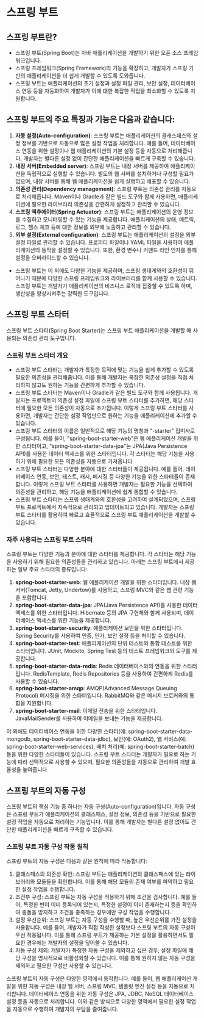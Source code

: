 # 스프링 부트

## 스프링 부트란?
- 스프링 부트(Spring Boot)는 자바 애플리케이션을 개발하기 위한 오픈 소스 프레임워크입니다. 
- 스프링 프레임워크(Spring Framework)의 기능을 확장하고, 개발자가 스프링 기반의 애플리케이션을 더 쉽게 개발할 수 있도록 도와줍니다. 
- 스프링 부트는 애플리케이션의 초기 설정과 설정 파일 관리, 보안 설정, 데이터베이스 연동 등을 자동화하여 개발자가 이에 대한 복잡한 작업을 최소화할 수 있도록 지원합니다.

## 스프링 부트의 주요 특징과 기능은 다음과 같습니다:
1. **자동 설정(Auto-configuration)**: 스프링 부트는 애플리케이션의 클래스패스와 설정 정보를 기반으로 자동으로 많은 설정 작업을 처리합니다. 예를 들어, 데이터베이스 연동을 위한 설정이나 웹 애플리케이션의 기본 설정 등을 자동으로 처리해줍니다. 개발자는 별다른 설정 없이 간단한 애플리케이션을 빠르게 구축할 수 있습니다.
2. **내장 서버(Embedded server)**: 스프링 부트는 내장 서버를 제공하여 애플리케이션을 독립적으로 실행할 수 있습니다. 별도의 웹 서버를 설치하거나 구성할 필요가 없으며, 내장 서버를 통해 웹 애플리케이션을 쉽게 실행하고 배포할 수 있습니다.
3. **의존성 관리(Dependency management)**: 스프링 부트는 의존성 관리를 자동으로 처리해줍니다. Maven이나 Gradle과 같은 빌드 도구와 함께 사용하면, 애플리케이션에 필요한 라이브러리 의존성을 간편하게 설정하고 관리할 수 있습니다.
4. **스프링 액츄에이터(Spring Actuator)**: 스프링 부트는 애플리케이션의 운영 정보를 수집하고 모니터링할 수 있는 기능을 제공합니다. 애플리케이션의 상태, 메트릭, 로그, 헬스 체크 등에 대한 정보를 외부에 노출하고 관리할 수 있습니다.
5. **외부 설정(External configuration)**: 스프링 부트는 애플리케이션의 설정을 외부 설정 파일로 관리할 수 있습니다. 프로퍼티 파일이나 YAML 파일을 사용하여 애플리케이션의 동작을 설정할 수 있습니다. 또한, 환경 변수나 커맨드 라인 인자를 통해 설정을 오버라이드할 수 있습니다.
- 스프링 부트는 이 외에도 다양한 기능을 제공하며, 스프링 생태계와의 호환성이 뛰어나기 때문에 다양한 스프링 프레임워크와 라이브러리를 함께 사용할 수 있습니다. 스프링 부트는 개발자가 애플리케이션의 비즈니스 로직에 집중할 수 있도록 하며, 생산성을 향상시켜주는 강력한 도구입니다.

## 스프링 부트 스타터
스프링 부트 스타터(Spring Boot Starter)는 스프링 부트 애플리케이션을 개발할 때 사용되는 의존성 관리 도구입니다.

### 스프링 부트 스타터 개요
- 스프링 부트 스타터는 개발자가 특정한 목적에 맞는 기능을 쉽게 추가할 수 있도록 필요한 의존성을 관리해줍니다. 이를 통해 개발자는 복잡한 의존성 설정을 직접 처리하지 않고도 원하는 기능을 간편하게 추가할 수 있습니다.
- 스프링 부트 스타터는 Maven이나 Gradle과 같은 빌드 도구와 함께 사용됩니다. 개발자는 프로젝트의 의존성 설정 파일에 스프링 부트 스타터를 추가하면, 해당 스타터에 필요한 모든 의존성이 자동으로 추가됩니다. 이렇게 스프링 부트 스타터를 사용하면, 개발자는 간단한 설정 작업만으로 원하는 기능을 애플리케이션에 추가할 수 있습니다.
- 스프링 부트 스타터의 이름은 일반적으로 해당 기능의 명칭과 "-starter" 접미사로 구성됩니다. 예를 들어, "spring-boot-starter-web"은 웹 애플리케이션 개발을 위한 스타터이고, "spring-boot-starter-data-jpa"는 JPA(Java Persistence API)를 사용한 데이터 액세스를 위한 스타터입니다. 각 스타터는 해당 기능을 사용하기 위해 필요한 모든 의존성을 자동으로 가져옵니다.
- 스프링 부트 스타터는 다양한 분야에 대한 스타터들이 제공됩니다. 예를 들어, 데이터베이스 연동, 보안, 테스트, 캐시, 메시징 등 다양한 기능을 위한 스타터들이 존재합니다. 이렇게 스프링 부트 스타터를 사용하면 개발자는 필요한 기능을 선택하여 의존성을 관리하고, 해당 기능을 애플리케이션에 쉽게 통합할 수 있습니다.
- 스프링 부트 스타터는 스프링 생태계와의 호환성을 고려하여 설계되었으며, 스프링 부트 프로젝트에서 지속적으로 관리되고 업데이트되고 있습니다. 개발자는 스프링 부트 스타터를 활용하여 빠르고 효율적으로 스프링 부트 애플리케이션을 개발할 수 있습니다.

### 자주 사용되는 스프링 부트 스타터
스프링 부트는 다양한 기능과 분야에 대한 스타터를 제공합니다. 각 스타터는 해당 기능을 사용하기 위해 필요한 의존성들을 관리하고 있습니다. 아래는 스프링 부트에서 제공하는 일부 주요 스타터의 종류입니다:
1. **spring-boot-starter-web**: 웹 애플리케이션 개발을 위한 스타터입니다. 내장 웹 서버(Tomcat, Jetty, Undertow)를 사용하고, 스프링 MVC와 같은 웹 관련 기능을 포함합니다.
2. **spring-boot-starter-data-jpa**: JPA(Java Persistence API)를 사용한 데이터 액세스를 위한 스타터입니다. Hibernate 등의 JPA 구현체와 함께 사용되며, 데이터베이스 액세스를 위한 기능을 제공합니다.
3. **spring-boot-starter-security**: 애플리케이션 보안을 위한 스타터입니다. Spring Security를 사용하여 인증, 인가, 보안 설정 등을 처리할 수 있습니다.
4. **spring-boot-starter-test**: 애플리케이션의 단위 테스트와 통합 테스트를 위한 스타터입니다. JUnit, Mockito, Spring Test 등의 테스트 프레임워크와 도구를 제공합니다.
5. **spring-boot-starter-data-redis**: Redis 데이터베이스와의 연동을 위한 스타터입니다. RedisTemplate, Redis Repositories 등을 사용하여 간편하게 Redis를 사용할 수 있습니다.
6. **spring-boot-starter-amqp**: AMQP(Advanced Message Queuing Protocol) 메시징을 위한 스타터입니다. RabbitMQ와 같은 메시지 브로커와의 통합을 지원합니다.
7. **spring-boot-starter-mail**: 이메일 전송을 위한 스타터입니다. JavaMailSender를 사용하여 이메일을 보내는 기능을 제공합니다.

이 외에도 데이터베이스 연동을 위한 다양한 스타터(예: spring-boot-starter-data-mongodb, spring-boot-starter-data-jdbc), 보안(예: OAuth2), 웹 서비스(예: spring-boot-starter-web-services), 배치 처리(예: spring-boot-starter-batch) 등을 위한 다양한 스타터들이 있습니다.
스프링 부트 스타터는 개발자가 필요로 하는 기능에 따라 선택적으로 사용할 수 있으며, 필요한 의존성들을 자동으로 관리하여 개발 효율성을 높여줍니다.

## 스프링 부트의 자동 구성
스프링 부트의 핵심 기능 중 하나는 자동 구성(Auto-configuration)입니다. 자동 구성은 스프링 부트가 애플리케이션의 클래스패스, 설정 정보, 의존성 등을 기반으로 필요한 설정 작업을 자동으로 처리하는 기능입니다. 이를 통해 개발자는 별다른 설정 없이도 간단한 애플리케이션을 빠르게 구축할 수 있습니다.

### 스프링 부트 자동 구성 작동 원칙
스프링 부트의 자동 구성은 다음과 같은 원칙에 따라 작동합니다:
1. 클래스패스의 의존성 확인: 스프링 부트는 애플리케이션의 클래스패스에 있는 라이브러리와 모듈들을 확인합니다. 이를 통해 해당 모듈의 존재 여부를 파악하고 필요한 설정 작업을 수행합니다.
2. 조건부 구성: 스프링 부트는 자동 구성을 적용하기 위해 조건을 검사합니다. 예를 들어, 특정한 빈이 이미 등록되어 있는지, 특정한 설정이 이미 존재하는지 등을 확인하여 충돌을 방지하고 조건을 충족하는 경우에만 구성 작업을 수행합니다.
3. 설정 우선순위: 스프링 부트는 자동 구성을 수행할 때, 높은 우선순위를 가진 설정을 사용합니다. 예를 들어, 개발자가 직접 작성한 설정보다 스프링 부트의 자동 구성이 우선 적용됩니다. 이를 통해 스프링 부트가 제공하는 기본 설정을 활용하면서도 필요한 경우에는 개발자의 설정을 덮어쓸 수 있습니다.
4. 자동 구성 제외: 개발자가 특정한 자동 구성을 제외하고 싶은 경우, 설정 파일에 해당 구성을 명시적으로 비활성화할 수 있습니다. 이를 통해 원하지 않는 자동 구성을 제외하고 필요한 구성만 사용할 수 있습니다.

스프링 부트의 자동 구성은 다양한 영역에서 동작합니다. 예를 들어, 웹 애플리케이션 개발을 위한 자동 구성은 내장 웹 서버, 스프링 MVC, 템플릿 엔진 설정 등을 자동으로 처리합니다. 데이터베이스 연동을 위한 자동 구성은 JPA, JDBC, NoSQL 데이터베이스 설정 등을 자동으로 처리합니다. 이와 같은 방식으로 다양한 영역에서 필요한 설정 작업을 자동으로 수행하여 개발자의 부담을 줄여줍니다.

